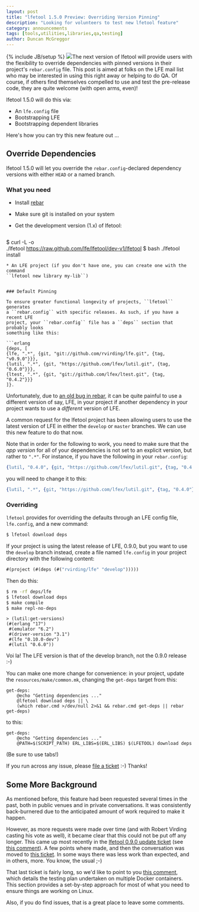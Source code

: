 ```yaml
---
layout: post
title: "lfetool 1.5.0 Preview: Overriding Version Pinning"
description: "Looking for volunteers to test new lfetool feature"
category: announcements
tags: [tools,utilities,libraries,qa,testing]
author: Duncan McGreggor
---
```

{% include JB/setup %}
<a href="{{ site.base_url }}/assets/images/posts/lfetool-logo-large-grey.png"><img class="right smallplus" src="{{ site.base_url }}/assets/images/posts/lfetool-logo-large-grey.png" /></a>The next version of lfetool will provide users with the flexibility
to override dependencies with pinned versions in their project's
``rebar.config`` file. This post is aimed at folks on the LFE mail list who
may be interested in using this right away or helping to do QA. Of course,
if others find themselves compelled to use and test the pre-release code,
they are quite welcome (with open arms, even)!

lfetool 1.5.0 will do this via:

 * An ``lfe.config`` file
 * Bootstrapping LFE
 * Bootstrapping dependent libraries

Here's how you can try this new feature out ...


## Override Dependencies

lfetool 1.5.0 will let you override the ``rebar.config``-declared dependency
versions with either ``HEAD`` or a named branch.

### What you need

 * Install [rebar](https://github.com/rebar/rebar#downloading)
 * Make sure git is installed on your system
 * Get the development version (1.x) of lfetool:

   ```bash
$ curl -L -o \
    ./lfetool https://raw.github.com/lfe/lfetool/dev-v1/lfetool
$ bash ./lfetool install
   ```
 * An LFE project (if you don't have one, you can create one with the command
   ``lfetool new library my-lib``)


### Default Pinning

To ensure greater functional longevity of projects, ``lfetool`` generates
a ``rebar.config`` with specific releases. As such, if you have a recent LFE
project, your ``rebar.config`` file has a ``deps`` section that probably looks
something like this:

```erlang
{deps, [
   {lfe, ".*", {git, "git://github.com/rvirding/lfe.git", {tag, "v0.9.0"}}},
   {lutil, ".*", {git, "https://github.com/lfex/lutil.git", {tag, "0.6.0"}}},
   {ltest, ".*", {git, "git://github.com/lfex/ltest.git", {tag, "0.4.2"}}}
  ]}.
```

Unfortunately, due to
[an old bug in rebar](https://github.com/rebar/rebar/issues/170),
it can be quite painful to use a different version of say, LFE, in your project
if another dependency in your project wants to use a *different* version of
LFE.

A common request for the lfetool project has been allowing users to use the
latest version of LFE in either the ``develop`` or ``master`` branches. We
can use this new feature to do that now.

Note that in order for the following to work, you need to make sure that the
*app version* for all of your dependencies is not set to an explicit version,
but rather to ``".*"``. For instance, if you have the following in your
``rebar.config``:

```erlang
{lutil, "0.4.0", {git, "https://github.com/lfex/lutil.git", {tag, "0.4.0"}}},
```

you will need to change it to this:

```erlang
{lutil, ".*", {git, "https://github.com/lfex/lutil.git", {tag, "0.4.0"}}},
```


### Overriding

``lfetool`` provides for overriding the defaults through an LFE config file,
``lfe.config``, and a new command:

```bash
$ lfetool download deps
```

If your project is using the latest release of LFE, 0.9.0, but you want to use
the ``develop`` branch instead, create a file named ``lfe.config`` in your
project directory with the following content:

```cl
#(project (#(deps (#("rvirding/lfe" "develop")))))
```

Then do this:

```bash
$ rm -rf deps/lfe
$ lfetool download deps
$ make compile
$ make repl-no-deps
```
```
> (lutil:get-versions)
(#(erlang "17")
 #(emulator "6.2")
 #(driver-version "3.1")
 #(lfe "0.10.0-dev")
 #(lutil "0.6.0"))
```

Voi la! The LFE version is that of the develop branch, not the 0.9.0 release :-)

You can make one more change for convenience: in your project, update
the ``resources/make/common.mk``, changing the ``get-deps`` target from this:

```make
get-deps:
    @echo "Getting dependencies ..."
    @lfetool download deps || \
    (which rebar.cmd >/dev/null 2>&1 && rebar.cmd get-deps || rebar get-deps)
```

to this:

```make
get-deps:
    @echo "Getting dependencies ..."
    @PATH=$(SCRIPT_PATH) ERL_LIBS=$(ERL_LIBS) $(LFETOOL) download deps
```

(Be sure to use tabs!)

If you run across any issue, please
[file a ticket](https://github.com/lfe/lfetool/issues/new) :-) Thanks!


## Some More Background

As mentioned before, this feature had been requested several times in the past,
both in public venues and in private conversations. It was consistently
back-burnered due to the anticipated amount of work required to make it happen.

However, as more requests were made over time (and with Robert Virding
casting his vote as well), it became clear that this could not be put off
any longer. This came up most recently in the
[lfetool 0.9.0 update ticket](https://github.com/lfe/lfetool/issues/111) (see
[this comment](https://github.com/lfe/lfetool/issues/111#issuecomment-68649788)).
A few points where made, and then the conversation was moved to
[this ticket](https://github.com/lfe/lfetool/issues/135). In some ways there
was less work than expected, and in others, more. You know, the usual ;-)

That last ticket is fairly long, so we'd like to point to you
[this comment](https://github.com/lfe/lfetool/issues/135#issuecomment-68797570),
which details the testing plan undertaken on multiple Docker containers. This
section provides a set-by-step approach for most of what you need to ensure
things are working on Linux.

Also, if you do find issues, that is a great place to leave some comments.
